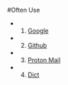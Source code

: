 #Often Use
* 1. [Google](https://www.google.com)
* 2. [Github](https://github.com)
* 3. [Proton Mail](https://protonmail.ch/inbox/d)
* 4. [Dict](http://cdict.net/)
